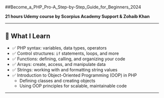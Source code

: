 ##Become_a_PHP_Pro-A_Step-by-Step_Guide_for_Beginners_2024

**21 hours Udemy course by Scorpius Academy Support &amp; Zohaib Khan**

---

## 🚀 What I Learn

- ✅ PHP syntax: variables, data types, operators
- ✅ Control structures: `if` statements, loops, and more
- ✅ Functions: defining, calling, and organizing your code
- ✅ Arrays: create, access, and manipulate data
- ✅ Strings: working with and formatting string values
- ✅ Introduction to Object-Oriented Programming (OOP) in PHP
  - Defining classes and creating objects
  - Using OOP principles for scalable, maintainable code

---
